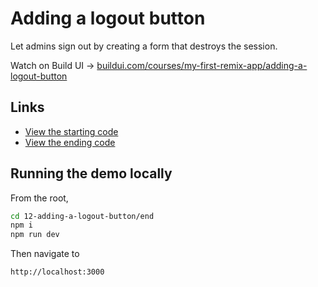 # Adding a logout button

Let admins sign out by creating a form that destroys the session.


Watch on Build UI → [buildui.com/courses/my-first-remix-app/adding-a-logout-button](https://buildui.com/courses/my-first-remix-app/adding-a-logout-button)

## Links

- [View the starting code](./begin)
- [View the ending code](./end)

## Running the demo locally

From the root,

```sh
cd 12-adding-a-logout-button/end
npm i
npm run dev
```

Then navigate to

```
http://localhost:3000
```
